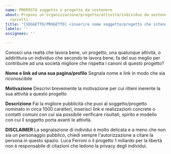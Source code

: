 ```yaml
---
name: PROPOSTA soggetto o progetto da sostenere
about: Proponi un'organizzazione/progetto/attività/individuo da sostenere con i fondi
  raccolti
title: "[SOGGETTO/PROGETTO] <inserire nome soggetto/progetto che intendi segnalare>"
labels: ''
assignees: ''

---
```


Conosci una realtà che lavora bene, un progetto, una qualunque attività, o addirittura un individuo che secondo te lavora bene, fa del suo meglio per contribuire ad una società migliore che rispetta i canoni di questo progetto?

**Nome e link ad una sua pagina/profilo**
Segnala nome e link in modo che sia riconoscibile

**Motivazione**
Descrivi brevemente la motivazione per cui ritieni inerente la sua attività a questo progetto

**Descrizione**
Fai la migliore pubblicità che puoi al soggetto/progetto nominato in circa 1000 caratteri, inserisci link e realizzazioni concrete o contatti comuni con cui sia possibile verificare risultati, spirito e modello con cui il soggetto porta avanti le attività.

**DISCLAIMER**
La segnalazione di individui è molto delicata e a meno che non sia un personaggio pubblico, chiedi sempre l'autorizzazione a citare la persona in questo spazio. Luca Ferroni o il progetto 1 miliardo per la libertà non è responsabile di citazioni che ledono la privacy degli individui.
